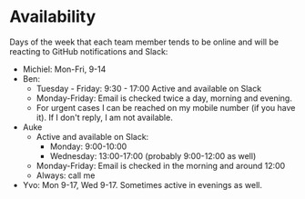 # Availability

Days of the week that each team member tends to be online and will be reacting to GitHub notifications and Slack:

* Michiel: Mon-Fri, 9-14
* Ben:
  - Tuesday - Friday: 9:30 - 17:00 Active and available on Slack
  - Monday-Friday: Email is checked twice a day, morning and evening.
  - For urgent cases I can be reached on my mobile number (if you have it).
    If I don't reply, I am not available.
* Auke
  - Active and available on Slack:
    - Monday: 9:00-10:00
    - Wednesday: 13:00-17:00 (probably 9:00-12:00 as well)
  - Monday-Friday: Email is checked in the morning and around 12:00
  - Always: call me
* Yvo: Mon 9-17, Wed 9-17. Sometimes active in evenings as well.
